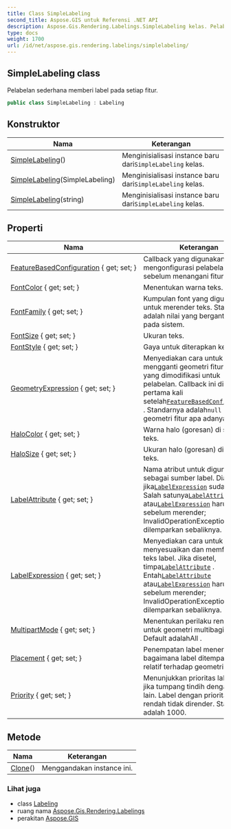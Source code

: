 ```yaml
---
title: Class SimpleLabeling
second_title: Aspose.GIS untuk Referensi .NET API
description: Aspose.Gis.Rendering.Labelings.SimpleLabeling kelas. Pelabelan sederhana memberi label pada setiap fitur.
type: docs
weight: 1700
url: /id/net/aspose.gis.rendering.labelings/simplelabeling/
---
```

## SimpleLabeling class

Pelabelan sederhana memberi label pada setiap fitur.

```csharp
public class SimpleLabeling : Labeling
```

## Konstruktor

| Nama | Keterangan |
| --- | --- |
| [SimpleLabeling](simplelabeling/#constructor)() | Menginisialisasi instance baru dari`SimpleLabeling` kelas. |
| [SimpleLabeling](simplelabeling/#constructor_1)(SimpleLabeling) | Menginisialisasi instance baru dari`SimpleLabeling` kelas. |
| [SimpleLabeling](simplelabeling/#constructor_2)(string) | Menginisialisasi instance baru dari`SimpleLabeling` kelas. |

## Properti

| Nama | Keterangan |
| --- | --- |
| [FeatureBasedConfiguration](../../aspose.gis.rendering.labelings/simplelabeling/featurebasedconfiguration/) { get; set; } | Callback yang digunakan untuk mengonfigurasi pelabelan ini sebelum menangani fitur. |
| [FontColor](../../aspose.gis.rendering.labelings/simplelabeling/fontcolor/) { get; set; } | Menentukan warna teks. |
| [FontFamily](../../aspose.gis.rendering.labelings/simplelabeling/fontfamily/) { get; set; } | Kumpulan font yang digunakan untuk merender teks. Standarnya adalah nilai yang bergantung pada sistem. |
| [FontSize](../../aspose.gis.rendering.labelings/simplelabeling/fontsize/) { get; set; } | Ukuran teks. |
| [FontStyle](../../aspose.gis.rendering.labelings/simplelabeling/fontstyle/) { get; set; } | Gaya untuk diterapkan ke teks. |
| [GeometryExpression](../../aspose.gis.rendering.labelings/simplelabeling/geometryexpression/) { get; set; } | Menyediakan cara untuk mengganti geometri fitur dengan yang dimodifikasi untuk pelabelan. Callback ini dipanggil pertama kali setelah[`FeatureBasedConfiguration`](./featurebasedconfiguration/) . Standarnya adalah`null` (gunakan geometri fitur apa adanya). |
| [HaloColor](../../aspose.gis.rendering.labelings/simplelabeling/halocolor/) { get; set; } | Warna halo (goresan) di sekitar teks. |
| [HaloSize](../../aspose.gis.rendering.labelings/simplelabeling/halosize/) { get; set; } | Ukuran halo (goresan) di sekitar teks. |
| [LabelAttribute](../../aspose.gis.rendering.labelings/simplelabeling/labelattribute/) { get; set; } | Nama atribut untuk digunakan sebagai sumber label. Diabaikan jika[`LabelExpression`](./labelexpression/) sudah diatur. Salah satunya[`LabelAttribute`](./labelattribute/) atau[`LabelExpression`](./labelexpression/) harus disetel sebelum merender; InvalidOperationException dilemparkan sebaliknya. |
| [LabelExpression](../../aspose.gis.rendering.labelings/simplelabeling/labelexpression/) { get; set; } | Menyediakan cara untuk menyesuaikan dan memformat teks label. Jika disetel, timpa[`LabelAttribute`](./labelattribute/) . Entah[`LabelAttribute`](./labelattribute/) atau[`LabelExpression`](./labelexpression/) harus disetel sebelum merender; InvalidOperationException dilemparkan sebaliknya. |
| [MultipartMode](../../aspose.gis.rendering.labelings/simplelabeling/multipartmode/) { get; set; } | Menentukan perilaku rendering untuk geometri multibagian. Default adalahAll . |
| [Placement](../../aspose.gis.rendering.labelings/simplelabeling/placement/) { get; set; } | Penempatan label menentukan bagaimana label ditempatkan relatif terhadap geometri fitur. |
| [Priority](../../aspose.gis.rendering.labelings/simplelabeling/priority/) { get; set; } | Menunjukkan prioritas label ini jika tumpang tindih dengan label lain. Label dengan prioritas lebih rendah tidak dirender. Standarnya adalah 1000. |

## Metode

| Nama | Keterangan |
| --- | --- |
| [Clone](../../aspose.gis.rendering.labelings/simplelabeling/clone/)() | Menggandakan instance ini. |

### Lihat juga

* class [Labeling](../labeling/)
* ruang nama [Aspose.Gis.Rendering.Labelings](../../aspose.gis.rendering.labelings/)
* perakitan [Aspose.GIS](../../)


